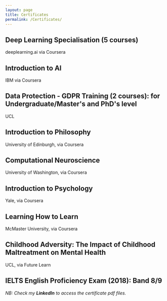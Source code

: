 ```yaml
---
layout: page
title: Certificates
permalink: /Certificates/
---
```




## Deep Learning Specialisation (5 courses) 

deeplearning.ai via Coursera


## Introduction to AI

IBM via Coursera


## Data Protection - GDPR Training (2 courses): for Undergraduate/Master's and PhD's level 

UCL


## Introduction to Philosophy

University of Edinburgh, via Coursera


## Computational Neuroscience

University of Washington, via Coursera


## Introduction to Psychology

Yale, via Coursera


## Learning How to Learn

McMaster University, via Coursera


## Childhood Adversity: The Impact of Childhood Maltreatment on Mental Health

UCL, via Future Learn


## IELTS English Proficiency Exam (2018): Band 8/9



*NB: Check my **LinkedIn** to access the certificate pdf files.*
